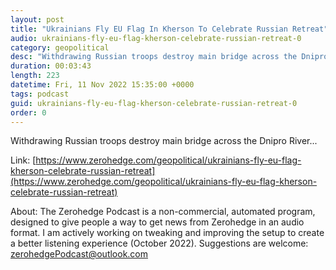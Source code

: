 ```yaml
---
layout: post
title: "Ukrainians Fly EU Flag In Kherson To Celebrate Russian Retreat"
audio: ukrainians-fly-eu-flag-kherson-celebrate-russian-retreat-0
category: geopolitical
desc: "Withdrawing Russian troops destroy main bridge across the Dnipro River..."
duration: 00:03:43
length: 223
datetime: Fri, 11 Nov 2022 15:35:00 +0000
tags: podcast
guid: ukrainians-fly-eu-flag-kherson-celebrate-russian-retreat-0
order: 0
---
```

Withdrawing Russian troops destroy main bridge across the Dnipro River...

Link: [https://www.zerohedge.com/geopolitical/ukrainians-fly-eu-flag-kherson-celebrate-russian-retreat](https://www.zerohedge.com/geopolitical/ukrainians-fly-eu-flag-kherson-celebrate-russian-retreat)

About: The Zerohedge Podcast is a non-commercial, automated program, designed to give people a way to get news from Zerohedge in an audio format.  I am actively working on tweaking and improving the setup to create a better listening experience (October 2022).  Suggestions are welcome: [zerohedgePodcast@outlook.com](mailto:zerohedgePodcast@outlook.com)